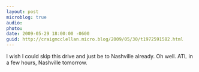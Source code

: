 ```yaml
---
layout: post
microblog: true
audio: 
photo: 
date: 2009-05-29 18:00:00 -0600
guid: http://craigmcclellan.micro.blog/2009/05/30/t1972591582.html
---
```

I wish I could skip this drive and just be to Nashville already. Oh well. ATL in a few hours, Nashville tomorrow.
